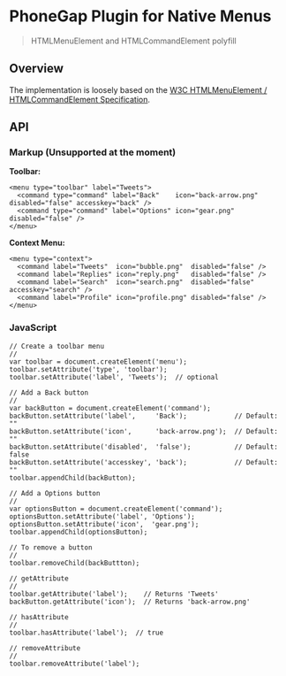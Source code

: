 PhoneGap Plugin for Native Menus
================================

> HTMLMenuElement and HTMLCommandElement polyfill

Overview
--------

The implementation is loosely based on the [W3C HTMLMenuElement / HTMLCommandElement Specification](http://www.w3.org/TR/html5/interactive-elements.html).

API
---

### Markup (Unsupported at the moment)

__Toolbar:__

    <menu type="toolbar" label="Tweets">
      <command type="command" label="Back"    icon="back-arrow.png" disabled="false" accesskey="back" />
      <command type="command" label="Options" icon="gear.png"       disabled="false" />
    </menu>

__Context Menu:__

    <menu type="context">
      <command label="Tweets"  icon="bubble.png"  disabled="false" />
      <command label="Replies" icon="reply.png"   disabled="false" />
      <command label="Search"  icon="search.png"  disabled="false" accesskey="search" />
      <command label="Profile" icon="profile.png" disabled="false" />
    </menu>

### JavaScript

    // Create a toolbar menu
    //
    var toolbar = document.createElement('menu');
    toolbar.setAttribute('type', 'toolbar');
    toolbar.setAttribute('label', 'Tweets');  // optional
    
    // Add a Back button
    //
    var backButton = document.createElement('command');
    backButton.setAttribute('label',     'Back');            // Default: ""
    backButton.setAttribute('icon',      'back-arrow.png');  // Default: ""
    backButton.setAttribute('disabled',  'false');           // Default: false
    backButton.setAttribute('accesskey', 'back');            // Default: ""
    toolbar.appendChild(backButton);
    
    // Add a Options button
    //
    var optionsButton = document.createElement('command');
    optionsButton.setAttribute('label', 'Options');
    optionsButton.setAttribute('icon',  'gear.png');
    toolbar.appendChild(optionsButton);
    
    // To remove a button
    //
    toolbar.removeChild(backButtton);

    // getAttribute
    //
    toolbar.getAttribute('label');    // Returns 'Tweets'
    backButton.getAttribute('icon');  // Returns 'back-arrow.png'
    
    // hasAttribute
    //
    toolbar.hasAttribute('label');  // true
    
    // removeAttribute
    //
    toolbar.removeAttribute('label');